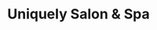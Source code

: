 ---
title: "Uniquely Salon & Spa"
url: /grand-junction/uniquely-salon-and-spa/
shop: hairdresser
---